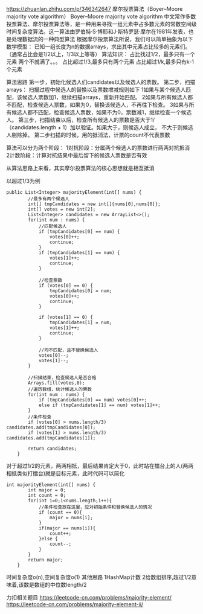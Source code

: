 
https://zhuanlan.zhihu.com/p/346342647
摩尔投票算法（Boyer–Moore majority vote algorithm）
Boyer–Moore majority vote algorithm 中文常作多数投票算法、摩尔投票算法等，是一种用来寻找一组元素中占多数元素的常数空间级
  时间复杂度算法。这一算法由罗伯特·S·博耶和J·斯特罗瑟·摩尔在1981年发表，也是处理数据流的一种典型算法
根据摩尔投票算法所说，我们可以简单抽象为以下数学模型：
已知一组长度为n的数据arrays，求出其中元素占比较多的元素们。（通常占比会是1/2以上，1/3以上等等）
算法知识：
  占比找过1/2，最多只有一个元素    两个不就满了。。。
  占比超过1/3,最多只有两个元素
  占比超过1/k,最多只有k-1个元素

算法思路
第一步，初始化候选人们candidates以及候选人的票数。
第二步，扫描arrays：
扫描过程中候选人的替换以及票数增减规则如下
  1如果与某个候选人匹配，该候选人票数加1，继续扫描arrays，重新开始匹配。
  2如果与所有候选人都不匹配，检查候选人票数，如果为0，替换该候选人，不再往下检查。
  3如果与所有候选人都不匹配，检查候选人票数，如果不为0，票数减1，继续检查一个候选人。 
第三步，扫描结束以后，检查所有候选人的票数是否大于1/（candidates.length + 1）加以验证。如果大于，则候选人成立，
   不大于则候选人剔除掉。
   第二步扫描的时候，用的抵消法，计票的count不代表票数  


算法可以分为两个阶段：
1对抗阶段：分属两个候选人的票数进行两两对抗抵消  
2计数阶段：计算对抗结果中最后留下的候选人票数是否有效

从算法思路上来看，其实摩尔投票算法的核心思想就是相互抵消


以超过1/3为例
```
public List<Integer> majorityElement(int[] nums) {
        //最多有两个候选人
        int[] tmpCandidates = new int[]{nums[0],nums[0]};
        int[] votes = new int[2];
        List<Integer> candidates = new ArrayList<>();
        for(int num : nums) {
            //匹配候选人
            if (tmpCandidates[0] == num) {
                votes[0]++;
                continue;
            }
            if (tmpCandidates[1] == num) {
                votes[1]++;
                continue;
            }
            
            //检查票数
            if (votes[0] == 0) {
                tmpCandidates[0] = num;
                votes[0]++;
                continue;
            }

            if (votes[1] == 0) {
                tmpCandidates[1] = num;
                votes[1]++;
                continue;
            }

            //均不匹配，且不替换候选人
            votes[0]--;
            votes[1]--;
        }

        //扫描结束，检查候选人是否合格
        Arrays.fill(votes,0);
        //遍历数组，统计候选人的票数
        for(int num : nums) {
            if (tmpCandidates[0] == num) votes[0]++; 
            else if (tmpCandidates[1] == num) votes[1]++;
        }
        //条件检查
        if (votes[0] > nums.length/3) candidates.add(tmpCandidates[0]);
        if (votes[1] > nums.length/3) candidates.add(tmpCandidates[1]);

        return candidates;
    }
```

对于超过1/2的元素，两两相抵，最后结果肯定大于0，此时站在擂台上的人(两两相抵类似打擂台)就是目标元素，此时代码可以简化
```
int majorityElement(int[] nums) {
        int major = 0;
        int count = 0;
        for(int i=0;i<nums.length;i++){
            //条件检查放在这里，应对初始条件和替换候选人的情况
            if (count == 0){
                major = nums[i];
            }
            if(major == nums[i]){
                count++;
            }else {
                count--;
            }
        }
        return major;
    }
```
时间复杂度o(n),空间复杂度o(1)
其他思路
1HashMap计数
2给数组排序,超过1/2意味着,该数是数组的中位数length/2


力扣相关题目
https://leetcode-cn.com/problems/majority-element/
https://leetcode-cn.com/problems/majority-element-ii/
